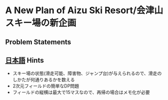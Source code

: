 A New Plan of Aizu Ski Resort/会津山スキー場の新企画
=
Problem Statements
-
[日本語](http://judge.u-aizu.ac.jp/onlinejudge/description.jsp?id=0203)
Hints
-
* スキー場の状態(滑走可能、障害物、ジャンプ台)が与えられるので、滑走のしかたが何通りあるかを数える
* 2次元フィールドの簡単なDP問題
* フィールドの縦横は最大で15マスなので、再帰の場合はメモ化が必要
